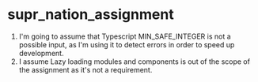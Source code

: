 # supr_nation_assignment

1. I'm going to assume that Typescript MIN_SAFE_INTEGER is not a possible input, as I'm using it to detect errors in order to speed up development.
2. I assume Lazy loading modules and components is out of the scope of the assignment as it's not a requirement. 